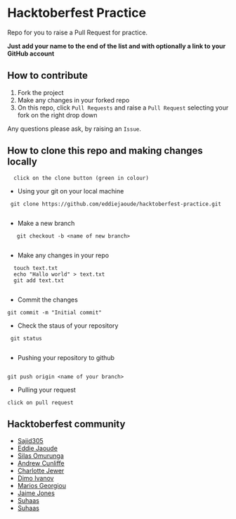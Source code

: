 # Hacktoberfest Practice

Repo for you to raise a Pull Request for practice.

**Just add your name to the end of the list and with optionally a link to your GitHub account**

## How to contribute

1. Fork the project
2. Make any changes in your forked repo
3. On this repo, click `Pull Requests` and raise a `Pull Request` selecting your fork on the right drop down

Any questions please ask, by raising an `Issue`.

## How to clone this repo and making changes locally

```
  click on the clone button (green in colour)

``` 

  - Using your git on your local machine

```
 git clone https://github.com/eddiejaoude/hacktoberfest-practice.git
 
 ```
 
- Make a new branch 
```
   git checkout -b <name of new branch>
   
```
  
  
- Make any changes in your repo 
```
  touch text.txt
  echo "Hallo world" > text.txt
  git add text.txt
  
 ```
 - Commit the changes
 
 ```
 git commit -m "Initial commit"
 
 ```
 
 - Check the staus of your repository
 ```
  git status
  
 ```
 
 - Pushing your repository to github
 
 ```
 
 git push origin <name of your branch>
 
 ```
  
  
 - Pulling your request
 
 ```
 click on pull request
 
 ```


## Hacktoberfest community
- [Sajid305](https://github.com/Sajid305)
- [Eddie Jaoude](https://github.com/eddiejaoude)
- [Silas Omurunga](https://github.com/Simbadeveloper)
- [Andrew Cunliffe](https://github.com/andrew-cunliffe)
- [Charlotte Jewer](https://github.com/Charlotte990)
- [Dimo Ivanov](https://github.com/divanoff)
- [Marios Georgiou](https://github.com/MariosGeorgiou)
- [Jaime Jones](https://github.com/jaime-lynn)
- [Suhaas](https://github.com/suhaaskataria)
- [Suhaas](https://github.com/suhaaskataria)

